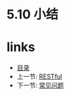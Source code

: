 # 5.10 小结

# links
  * [目录](<preface-目录.md>)
  * 上一节: [RESTful](<05.9-restful.md>)
  * 下一节: [常见问题](<06.0-常见问题.md>)